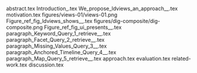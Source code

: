 abstract.tex
Introduction_.tex
We_propose_ldviews_an_approach__.tex
motivation.tex
figures/views-01/views-01.png
Figure_ref_fig_ldviews_shows__.tex
figures/dig-composite/dig-composite.png
Figure_ref_fig_ui_presents__.tex
paragraph_Keyword_Query_1_retrieve__.tex
paragraph_Facet_Query_2_retrieve__.tex
paragraph_Missing_Values_Query_3__.tex
paragraph_Anchored_Timeline_Query_4__.tex
paragraph_Map_Query_5_retrieve__.tex
approach.tex
evaluation.tex
related-work.tex
discussion.tex